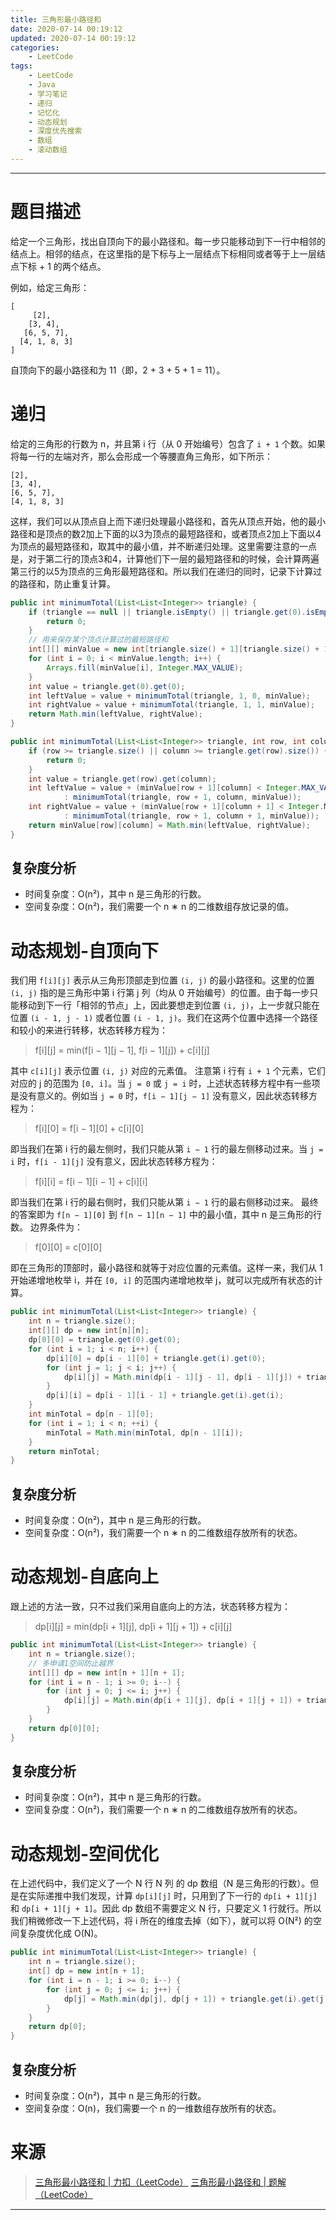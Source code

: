 ```yaml
---
title: 三角形最小路径和
date: 2020-07-14 00:19:12
updated: 2020-07-14 00:19:12
categories:
    - LeetCode
tags:
    - LeetCode
    - Java
    - 学习笔记
    - 递归
    - 记忆化
    - 动态规划
    - 深度优先搜索
    - 数组
    - 滚动数组
---
```

---

# 题目描述

给定一个三角形，找出自顶向下的最小路径和。每一步只能移动到下一行中相邻的结点上。相邻的结点，在这里指的是下标与上一层结点下标相同或者等于上一层结点下标 + 1 的两个结点。

例如，给定三角形：
```
[
     [2],
    [3, 4],
   [6, 5, 7],
  [4, 1, 8, 3]
]
```
自顶向下的最小路径和为 11（即，2 + 3 + 5 + 1 = 11）。

<!-- more -->

# 递归

给定的三角形的行数为 n，并且第 i 行（从 0 开始编号）包含了 `i + 1` 个数。如果将每一行的左端对齐，那么会形成一个等腰直角三角形，如下所示：

```
[2],
[3, 4],
[6, 5, 7],
[4, 1, 8, 3]
```

这样，我们可以从顶点自上而下递归处理最小路径和，首先从顶点开始，他的最小路径和是顶点的数2加上下面的以3为顶点的最短路径和，或者顶点2加上下面以4为顶点的最短路径和，取其中的最小值，并不断递归处理。这里需要注意的一点是，对于第二行的顶点3和4，计算他们下一层的最短路径和的时候，会计算两遍第三行的以5为顶点的三角形最短路径和。所以我们在递归的同时，记录下计算过的路径和，防止重复计算。

```java
public int minimumTotal(List<List<Integer>> triangle) {
    if (triangle == null || triangle.isEmpty() || triangle.get(0).isEmpty()) {
        return 0;
    }
    // 用来保存某个顶点计算过的最短路径和
    int[][] minValue = new int[triangle.size() + 1][triangle.size() + 1];
    for (int i = 0; i < minValue.length; i++) {
        Arrays.fill(minValue[i], Integer.MAX_VALUE);
    }
    int value = triangle.get(0).get(0);
    int leftValue = value + minimumTotal(triangle, 1, 0, minValue);
    int rightValue = value + minimumTotal(triangle, 1, 1, minValue);
    return Math.min(leftValue, rightValue);
}

public int minimumTotal(List<List<Integer>> triangle, int row, int column, int[][] minValue) {
    if (row >= triangle.size() || column >= triangle.get(row).size()) {
        return 0;
    }
    int value = triangle.get(row).get(column);
    int leftValue = value + (minValue[row + 1][column] < Integer.MAX_VALUE ? minValue[row + 1][column]
            : minimumTotal(triangle, row + 1, column, minValue));
    int rightValue = value + (minValue[row + 1][column + 1] < Integer.MAX_VALUE ? minValue[row + 1][column + 1]
            : minimumTotal(triangle, row + 1, column + 1, minValue));
    return minValue[row][column] = Math.min(leftValue, rightValue);
}
```

## 复杂度分析

* 时间复杂度：O(n²)，其中 n 是三角形的行数。
* 空间复杂度：O(n²)，我们需要一个 n ∗ n 的二维数组存放记录的值。

# 动态规划-自顶向下

我们用 `f[i][j]` 表示从三角形顶部走到位置 `(i, j)` 的最小路径和。这里的位置 `(i, j)` 指的是三角形中第 i 行第 j 列（均从 0 开始编号）的位置。由于每一步只能移动到下一行「相邻的节点」上，因此要想走到位置 `(i, j)`，上一步就只能在位置 `(i - 1, j - 1)` 或者位置 `(i - 1, j)`。我们在这两个位置中选择一个路径和较小的来进行转移，状态转移方程为：
> f[i][j] = min(f[i − 1][j − 1], f[i − 1][j]) + c[i][j]

其中 `c[i][j]` 表示位置 `(i, j)` 对应的元素值。
注意第 i 行有 `i + 1` 个元素，它们对应的 j 的范围为 `[0, i]`。当 `j = 0` 或 `j = i` 时，上述状态转移方程中有一些项是没有意义的。例如当 `j = 0` 时，`f[i − 1][j − 1]` 没有意义，因此状态转移方程为：
> f[i][0] = f[i − 1][0] + c[i][0]

即当我们在第 i 行的最左侧时，我们只能从第 `i − 1` 行的最左侧移动过来。当 `j = i` 时，`f[i - 1][j]` 没有意义，因此状态转移方程为：
> f[i][i] = f[i − 1][i − 1] + c[i][i]

即当我们在第 i 行的最右侧时，我们只能从第 `i − 1` 行的最右侧移动过来。
最终的答案即为 `f[n − 1][0]` 到 `f[n − 1][n − 1]` 中的最小值，其中 n 是三角形的行数。
边界条件为：
> f[0][0] = c[0][0]

即在三角形的顶部时，最小路径和就等于对应位置的元素值。这样一来，我们从 1 开始递增地枚举 i，并在 `[0, i]` 的范围内递增地枚举 j，就可以完成所有状态的计算。

```java
public int minimumTotal(List<List<Integer>> triangle) {
    int n = triangle.size();
    int[][] dp = new int[n][n];
    dp[0][0] = triangle.get(0).get(0);
    for (int i = 1; i < n; i++) {
        dp[i][0] = dp[i - 1][0] + triangle.get(i).get(0);
        for (int j = 1; j < i; j++) {
            dp[i][j] = Math.min(dp[i - 1][j - 1], dp[i - 1][j]) + triangle.get(i).get(j);
        }
        dp[i][i] = dp[i - 1][i - 1] + triangle.get(i).get(i);
    }
    int minTotal = dp[n - 1][0];
    for (int i = 1; i < n; ++i) {
        minTotal = Math.min(minTotal, dp[n - 1][i]);
    }
    return minTotal;
}
```

## 复杂度分析

* 时间复杂度：O(n²)，其中 n 是三角形的行数。
* 空间复杂度：O(n²)，我们需要一个 n ∗ n 的二维数组存放所有的状态。

# 动态规划-自底向上

跟上述的方法一致，只不过我们采用自底向上的方法，状态转移方程为：
> dp[i][j] = min(dp[i + 1][j], dp[i + 1][j + 1]) + c[i][j]

```java
public int minimumTotal(List<List<Integer>> triangle) {
    int n = triangle.size();
    // 多申请1空间防止越界
    int[][] dp = new int[n + 1][n + 1];
    for (int i = n - 1; i >= 0; i--) {
        for (int j = 0; j <= i; j++) {
            dp[i][j] = Math.min(dp[i + 1][j], dp[i + 1][j + 1]) + triangle.get(i).get(j);
        }
    }
    return dp[0][0];
}
```

## 复杂度分析

* 时间复杂度：O(n²)，其中 n 是三角形的行数。
* 空间复杂度：O(n²)，我们需要一个 n ∗ n 的二维数组存放所有的状态。

# 动态规划-空间优化

在上述代码中，我们定义了一个 N 行 N 列 的 dp 数组（N 是三角形的行数）。但是在实际递推中我们发现，计算 `dp[i][j]` 时，只用到了下一行的 `dp[i + 1][j]` 和 `dp[i + 1][j + 1]`。因此 dp 数组不需要定义 N 行，只要定义 1 行就行。所以我们稍微修改一下上述代码，将 i 所在的维度去掉（如下），就可以将 O(N²) 的空间复杂度优化成 O(N)。

```java
public int minimumTotal(List<List<Integer>> triangle) {
    int n = triangle.size();
    int[] dp = new int[n + 1];
    for (int i = n - 1; i >= 0; i--) {
        for (int j = 0; j <= i; j++) {
            dp[j] = Math.min(dp[j], dp[j + 1]) + triangle.get(i).get(j);
        }
    }
    return dp[0];
}
```

## 复杂度分析

* 时间复杂度：O(n²)，其中 n 是三角形的行数。
* 空间复杂度：O(n)，我们需要一个 n 的一维数组存放所有的状态。

# 来源

> [三角形最小路径和 | 力扣（LeetCode）][1]
> [三角形最小路径和 | 题解（LeetCode）][2]

---

[1]: https://leetcode-cn.com/problems/triangle/ "三角形最小路径和 | 力扣（LeetCode）"
[2]: https://leetcode-cn.com/problems/triangle/solution/di-gui-ji-yi-hua-dp-bi-xu-miao-dong-by-sweetiee/ "三角形最小路径和 | 题解（LeetCode）"
